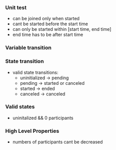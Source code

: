 ### Unit test

- can be joined only when started
- cant be started before the start time
- can only be started within [start time, end time]
- end time has to be after start time

### Variable transition

### State transition

- valid state transitions:
  - uninitialized -> pending
  - pending -> started or canceled
  - started -> ended
  - canceled -> canceled

### Valid states

- uninitalized && 0 participants

### High Level Properties

- numbers of participants cant be decreased
